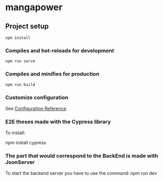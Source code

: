 # mangapower

## Project setup
```
npm install
```

### Compiles and hot-reloads for development
```
npm run serve
```

### Compiles and minifies for production
```
npm run build
```

### Customize configuration
See [Configuration Reference](https://cli.vuejs.org/config/).

### E2E theses made with the Cypress library

To install:

npm install cypress


### The part that would correspond to the BackEnd is made with JsonServer

To start the backend server you have to use the command: npm run dev